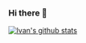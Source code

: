 ### Hi there 👋
[![Ivan's github stats](https://github-readme-stats.vercel.app/api?username=ivanwhaf)](https://github.com/ivanwhaf/github-readme-stats)
<!--
**ivanwhaf/ivanwhaf** is a ✨ _special_ ✨ repository because its `README.md` (this file) appears on your GitHub profile.

Here are some ideas to get you started:

- 🔭 I’m currently working on ...
- 🌱 I’m currently learning ...
- 👯 I’m looking to collaborate on ...
- 🤔 I’m looking for help with ...
- 💬 Ask me about ...
- 📫 How to reach me: ...
- 😄 Pronouns: ...
- ⚡ Fun fact: ...
-->
